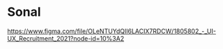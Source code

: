 # Sonal
https://www.figma.com/file/OLeNTUYdQIl6LACIX7RDCW/1805802_-_UI-UX_Recruitment_2021?node-id=10%3A2
